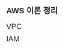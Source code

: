 <!DOCTYPE html>
<html lang="ko">
<head>
  <meta charset="UTF-8">
  <title>AWS 이론 정리</title>
  <style>
    body { font-family: Arial; padding: 40px; }
    a { display: block; margin: 10px 0; font-size: 20px; color: #222; text-decoration: none; }
    a:hover { color: royalblue; }
  </style>
</head>
<body>
  <h2>AWS 이론 정리</h2>
  <a href="vpc.md">VPC</a>
  <a href="IAM.md">IAM</a>
</body>
</html>
